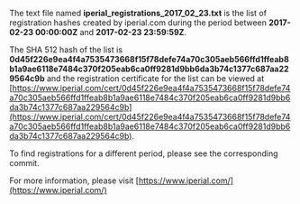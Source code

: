 The text file named **iperial_registrations_2017_02_23.txt** is the list of registration hashes created by iperial.com during the period between **2017-02-23 00:00:00Z** and **2017-02-23 23:59:59Z**.

The SHA 512 hash of the list is **0d45f226e9ea4f4a7535473668f15f78defe74a70c305aeb566ffd1ffeab8b1a9ae6118e7484c370f205eab6ca0ff9281d9bb6da3b74c1377c687aa229564c9b** and the registration certificate for the list can be viewed at [https://www.iperial.com/cert/0d45f226e9ea4f4a7535473668f15f78defe74a70c305aeb566ffd1ffeab8b1a9ae6118e7484c370f205eab6ca0ff9281d9bb6da3b74c1377c687aa229564c9b](https://www.iperial.com/cert/0d45f226e9ea4f4a7535473668f15f78defe74a70c305aeb566ffd1ffeab8b1a9ae6118e7484c370f205eab6ca0ff9281d9bb6da3b74c1377c687aa229564c9b).

To find registrations for a different period, please see the corresponding commit.

For more information, please visit [https://www.iperial.com/](https://www.iperial.com/)

